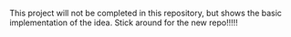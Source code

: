 This project will not be completed in this repository, but shows the basic implementation of the idea. Stick around for the new repo!!!!!
